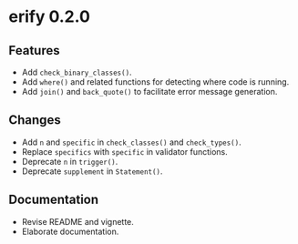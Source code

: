 # erify 0.2.0

## Features

* Add `check_binary_classes()`.
* Add `where()` and related functions for detecting where code is running.
* Add `join()` and `back_quote()` to facilitate error message generation.

## Changes

* Add `n` and `specific` in `check_classes()` and `check_types()`.
* Replace `specifics` with `specific` in validator functions.
* Deprecate `n` in `trigger()`.
* Deprecate `supplement` in `Statement()`.

## Documentation

* Revise README and vignette.
* Elaborate documentation.
